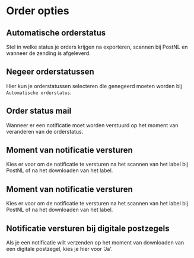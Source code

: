 # Order opties

<MPImg src="/documentation/prestashop/prestashop-order-options.png" alt="PrestaShop order options" />

## Automatische orderstatus

Stel in welke status je orders krijgen na exporteren, scannen bij PostNL en
wanneer de zending is afgeleverd.

## Negeer orderstatussen

Hier kun je orderstatussen selecteren die genegeerd moeten worden
bij `Automatische orderstatus`.

## Order status mail

Wanneer er een notificatie moet worden verstuurd op het moment van veranderen
van de orderstatus.

## Moment van notificatie versturen

Kies er voor om de notificatie te versturen na het scannen van het label bij
PostNL of na het downloaden van het label.

## Moment van notificatie versturen

Kies er voor om de notificatie te versturen na het scannen van het label bij
PostNL of na het downloaden van het label.

## Notificatie versturen bij digitale postzegels

Als je een notificatie wilt verzenden op het moment van downloaden van een
digitale postzegel, kies je hier voor 'Ja'.
